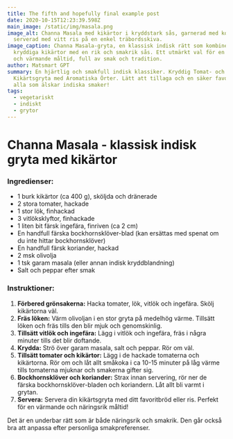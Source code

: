 ```yaml
---
title: The fifth and hopefully final example post
date: 2020-10-15T12:23:39.598Z
main_image: /static/img/masala.png
image_alt: Channa Masala med kikärtor i kryddstark sås, garnerad med koriander,
  serverad med vitt ris på en enkel träbordsskiva.
image_caption: Channa Masala-gryta, en klassisk indisk rätt som kombinerar
  kryddiga kikärtor med en rik och smakrik sås. Ett utmärkt val för en hälsosam
  och värmande måltid, full av smak och tradition.
author: Matsmart GPT
summary: En hjärtlig och smakfull indisk klassiker. Kryddig Tomat- och
  Kikärtsgryta med Aromatiska Örter. Lätt att tillaga och en säker favorit för
  alla som älskar indiska smaker!
tags:
  - vegetariskt
  - indiskt
  - grytor
---
```

# Channa Masala - klassisk indisk gryta med kikärtor

### Ingredienser:

* 1 burk kikärtor (ca 400 g), sköljda och dränerade
* 2 stora tomater, hackade
* 1 stor lök, finhackad
* 3 vitlöksklyftor, finhackade
* 1 liten bit färsk ingefära, finriven (ca 2 cm)
* En handfull färska bockhornsklöver-blad (kan ersättas med spenat om du inte hittar bockhornsklöver)
* En handfull färsk koriander, hackad
* 2 msk olivolja
* 1 tsk garam masala (eller annan indisk kryddblandning)
* Salt och peppar efter smak

### Instruktioner:

1. **Förbered grönsakerna:** Hacka tomater, lök, vitlök och ingefära. Skölj kikärtorna väl.
2. **Fräs löken:** Värm olivoljan i en stor gryta på medelhög värme. Tillsätt löken och fräs tills den blir mjuk och genomskinlig.
3. **Tillsätt vitlök och ingefära:** Lägg i vitlök och ingefära, fräs i några minuter tills det blir doftande.
4. **Krydda:** Strö över garam masala, salt och peppar. Rör om väl.
5. **Tillsätt tomater och kikärtor:** Lägg i de hackade tomaterna och kikärtorna. Rör om och låt allt småkoka i ca 10-15 minuter på låg värme tills tomaterna mjuknar och smakerna gifter sig.
6. **Bockhornsklöver och koriander:** Strax innan servering, rör ner de färska bockhornsklöver-bladen och koriandern. Låt allt bli varmt i grytan.
7. **Servera:** Servera din kikärtsgryta med ditt favoritbröd eller ris. Perfekt för en värmande och näringsrik måltid!

Det är en underbar rätt som är både näringsrik och smakrik. Den går också bra att anpassa efter personliga smakpreferenser.